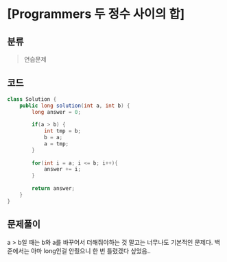 # [Programmers 두 정수 사이의 합] 

## 분류
> 연습문제

## 코드
```java
class Solution {
    public long solution(int a, int b) {
        long answer = 0;
        
        if(a > b) {
            int tmp = b;
            b = a;
            a = tmp;
        }
        
        for(int i = a; i <= b; i++){
            answer += i;
        }
        
        return answer;
    }
}
```

## 문제풀이

a > b일 때는 b와 a를 바꾸어서 더해줘야하는 것 말고는 너무나도 기본적인 문제다.
백준에서는 아마 long인걸 안줬으니 한 번 틀렸겠다 싶었음..
